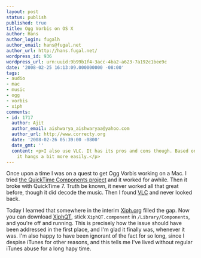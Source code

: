 ```yaml
---
layout: post
status: publish
published: true
title: Ogg Vorbis on OS X
author: Hans
author_login: fugalh
author_email: hans@fugal.net
author_url: http://hans.fugal.net/
wordpress_id: 936
wordpress_url: urn:uuid:9b99b1f4-3acc-4ba2-a623-7a192c1bee9c
date: '2008-02-25 16:13:09.000000000 -08:00'
tags:
- audio
- mac
- music
- ogg
- vorbis
- xiph
comments:
- id: 1717
  author: Ajit
  author_email: aishwarya_aishwaryaa@yahoo.com
  author_url: http://www.correcty.org
  date: '2008-02-26 05:39:00 -0800'
  date_gmt: ''
  content: <p>I also use VLC. It has its pros and cons though. Based on my experience,
    it hangs a bit more easily.</p>
---
```

<p>Once upon a time I was on a quest to get Ogg Vorbis working on a Mac. I tried <a href="http://qtcomponents.sourceforge.net/">the QuickTime Components project</a> and it worked for awhile. Then it broke with QuickTime 7. Truth be known, it never worked all that great before, though it did decode the music. Then I found <a href="http://www.videolan.org/">VLC</a> and never looked back.</p>

<p>Today I learned that somewhere in the interim <a href="http://xiph.org/">Xiph.org</a> filled the gap. Now you can download <a href="http://xiph.org/quicktime/">XiphQT</a>, stick <code>XiphQT.component</code> in <code>/Library/Components</code>, and you're off and running. This is precisely how the issue should have been addressed in the first place, and I'm glad it finally was, whenever it was. I'm also happy to have been ignorant of the fact for so long, since I despise iTunes for other reasons, and this tells me I've lived without regular iTunes abuse for a long hapy time.</p>
